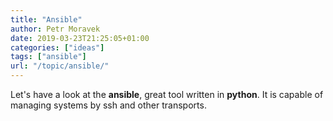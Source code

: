 ```yaml
---
title: "Ansible"
author: Petr Moravek
date: 2019-03-23T21:25:05+01:00
categories: ["ideas"]
tags: ["ansible"]
url: "/topic/ansible/"
---
```


Let's have a look at the __ansible__, great tool written in __python__. It is capable of managing systems by ssh and other transports.

<!--more-->

